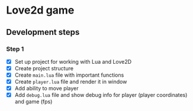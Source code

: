 # Love2d game

## Development steps

### Step 1

- [x] Set up project for working with Lua and Love2D
- [x] Create project structure
- [x] Create `main.lua` file with important functions
- [x] Create `player.lua` file and render it in window
- [x] Add ability to move player
- [x] Add `debug.lua` file and show debug info for player (player coordinates) and game (fps)
